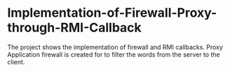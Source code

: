 # Implementation-of-Firewall-Proxy-through-RMI-Callback
The project shows the implementation of firewall and RMI callbacks.
Proxy Application firewall is created for to filter the words from the server to the client.
